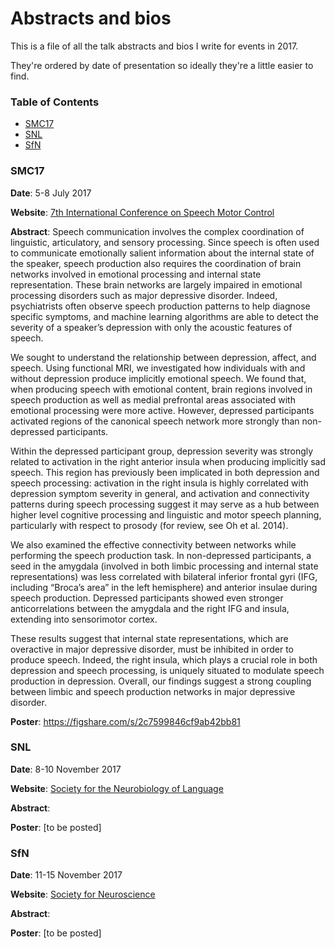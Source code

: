 # Abstracts and bios

This is a file of all the talk abstracts and bios I write for events in 2017.

They're ordered by date of presentation so ideally they're a little easier to find.

### Table of Contents

* [SMC17](#smc17)
* [SNL](#snl17)
* [SfN](#sfn17)

### SMC17

**Date**: 5-8 July 2017

**Website**: [7th International Conference on Speech Motor Control](http://www.slp-nijmegen.nl/smc2017/index.php?part=home)

**Abstract**: Speech communication involves the complex coordination of linguistic, articulatory, and sensory
processing. Since speech is often used to communicate emotionally salient information about the
internal state of the speaker, speech production also requires the coordination of brain networks
involved in emotional processing and internal state representation. These brain networks are largely
impaired in emotional processing disorders such as major depressive disorder. Indeed, psychiatrists
often observe speech production patterns to help diagnose specific symptoms, and machine learning
algorithms are able to detect the severity of a speaker’s depression with only the acoustic features of
speech.

We sought to understand the relationship between depression, affect, and speech. Using functional
MRI, we investigated how individuals with and without depression produce implicitly emotional speech.
We found that, when producing speech with emotional content, brain regions involved in speech
production as well as medial prefrontal areas associated with emotional processing were more active.
However, depressed participants activated regions of the canonical speech network more strongly than
non-depressed participants.

Within the depressed participant group, depression severity was strongly related to activation in the
right anterior insula when producing implicitly sad speech. This region has previously been implicated in
both depression and speech processing: activation in the right insula is highly correlated with
depression symptom severity in general, and activation and connectivity patterns during speech
processing suggest it may serve as a hub between higher level cognitive processing and linguistic and
motor speech planning, particularly with respect to prosody (for review, see Oh et al. 2014).

We also examined the effective connectivity between networks while performing the speech production
task. In non-depressed participants, a seed in the amygdala (involved in both limbic processing and
internal state representations) was less correlated with bilateral inferior frontal gyri (IFG, including
“Broca’s area” in the left hemisphere) and anterior insulae during speech production. Depressed
participants showed even stronger anticorrelations between the amygdala and the right IFG and insula,
extending into sensorimotor cortex.

These results suggest that internal state representations, which are overactive in major depressive
disorder, must be inhibited in order to produce speech. Indeed, the right insula, which plays a crucial
role in both depression and speech processing, is uniquely situated to modulate speech production in
depression. Overall, our findings suggest a strong coupling between limbic and speech production
networks in major depressive disorder.

**Poster**: https://figshare.com/s/2c7599846cf9ab42bb81

### SNL

**Date**: 8-10 November 2017

**Website**: [Society for the Neurobiology of Language](http://www.neurolang.org)

**Abstract**:

**Poster**: [to be posted]

### SfN

**Date**: 11-15 November 2017

**Website**: [Society for Neuroscience](http://www.sfn.org)

**Abstract**:

**Poster**: [to be posted]
